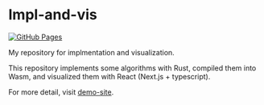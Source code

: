 # Impl-and-vis

[![GitHub Pages](https://github.com/snowyuki31/impl-and-vis/actions/workflows/gh-pages.yml/badge.svg)](https://github.com/snowyuki31/impl-and-vis/actions/workflows/gh-pages.yml)

My repository for implmentation and visualization.

This repository implements some algorithms with Rust, compiled them into Wasm, and visualized them with React (Next.js + typescript).

For more detail, visit [demo-site](https://snowyuki31.github.io/impl-and-vis/).
